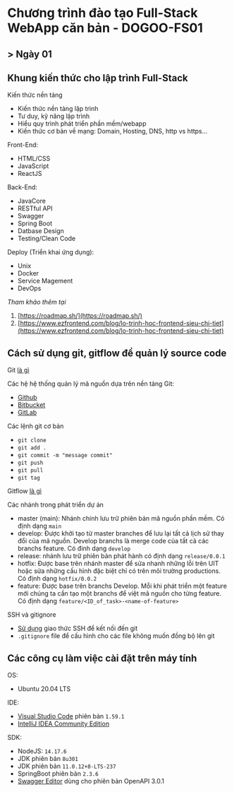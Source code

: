 # Chương trình đào tạo Full-Stack WebApp căn bản - DOGOO-FS01

## > Ngày 01

## Khung kiến thức cho lập trình Full-Stack

Kiến thức nền tảng

- Kiến thức nền tảng lập trình
- Tư duy, kỹ năng lập trình
- Hiểu quy trình phát triển phần mềm/webapp
- Kiến thức cơ bản về mạng: Domain, Hosting, DNS, http vs https...

Front-End:

- HTML/CSS
- JavaScript
- ReactJS

Back-End:

- JavaCore
- RESTful API
- Swagger
- Spring Boot
- Datbase Design
- Testing/Clean Code

Deploy (Triển khai ứng dụng):

- Unix
- Docker
- Service Magement
- DevOps

*Tham khảo thêm tại* 

1. [https://roadmap.sh/](https://roadmap.sh/)
2. [https://www.ezfrontend.com/blog/lo-trinh-hoc-frontend-sieu-chi-tiet](https://www.ezfrontend.com/blog/lo-trinh-hoc-frontend-sieu-chi-tiet)


## Cách sử dụng git, gitflow để quản lý source code

Git [là gì](https://topdev.vn/blog/git-la-gi/)

Các hệ hệ thống quản lý mã nguồn dựa trên nền tảng Git:

- [Github](https://github.com/)
- [Bitbucket](https://bitbucket.org/)
- [GitLab](https://about.gitlab.com/)

Các lệnh git cơ bản

- `git clone `
- `git add .`
- `git commit -m "message commit"`
- `git push`
- `git pull`
- `git tag`

Gitflow [là gì](https://viblo.asia/p/co-ban-ve-gitflow-workflow-4dbZNn6yZYM)

Các nhánh trong phát triển dự án

- master (main): Nhánh chính lưu trữ phiên bản mã nguồn phần mềm. Có định dạng `main`
- develop: Được khởi tạo từ master branches để lưu lại tất cả lịch sử thay đổi của mã nguồn. Develop branchs là merge code của tất cả các branchs feature. Có đinh dạng `develop`
- release: nhánh lưu trữ phiên bản phát hành có định dạng `release/0.0.1`
- hotfix: Được base trên nhánh master để sửa nhanh những lỗi trên UIT hoặc sửa những cấu hình đặc biệt chỉ có trên môi trường productions. Có định dạng `hotfix/0.0.2`
- feature: Được base trên branchs Develop. Mỗi khi phát triển một feature mới chúng ta cần tạo một branchs để việt mã nguồn cho từng feature. Có định dạng `feature/<ID_of_task>-<name-of-feature>`

SSH và gitignore

- [Sử dụng](https://docs.github.com/en/github/authenticating-to-github/connecting-to-github-with-ssh/adding-a-new-ssh-key-to-your-github-account) giao thức SSH để kết nối đến git
- `.gitignore` file để cấu hình cho các file không muốn đồng bộ lên git

## Các công cụ làm việc cài đặt trên máy tính

OS:

- Ubuntu 20.04 LTS

IDE:

- [Visual Studio Code](https://visualstudio.microsoft.com/) phiên bản `1.59.1`
- [IntelliJ IDEA Community Edition](https://www.jetbrains.com/idea/)

SDK:

- NodeJS: `14.17.6`
- JDK phiên bản `8u301`
- JDK phiên bản `11.0.12+8-LTS-237`
- SpringBoot phiên bản `2.3.6`
- [Swagger Editor](https://editor.swagger.io/) dùng cho phiên bản OpenAPI 3.0.1 






